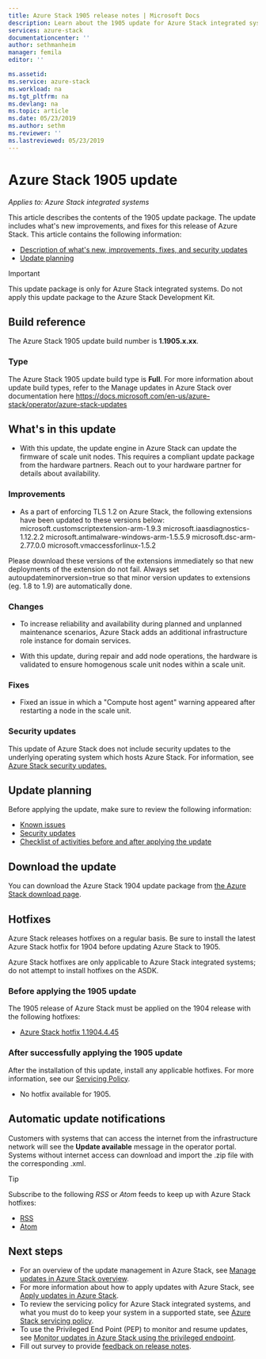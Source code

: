 ```yaml
---
title: Azure Stack 1905 release notes | Microsoft Docs
description: Learn about the 1905 update for Azure Stack integrated systems, including what's new, known issues, and where to download the update.
services: azure-stack
documentationcenter: ''
author: sethmanheim
manager: femila
editor: ''

ms.assetid:  
ms.service: azure-stack
ms.workload: na
ms.tgt_pltfrm: na
ms.devlang: na
ms.topic: article
ms.date: 05/23/2019
ms.author: sethm
ms.reviewer: ''
ms.lastreviewed: 05/23/2019
---
```


# Azure Stack 1905 update

*Applies to: Azure Stack integrated systems*

This article describes the contents of the 1905 update package. The update includes what's new improvements, and fixes for this release of Azure Stack. This article contains the following information:

- [Description of what's new, improvements, fixes, and security updates](#whats-in-this-update)
- [Update planning](#update-planning)

> [!IMPORTANT]  
> This update package is only for Azure Stack integrated systems. Do not apply this update package to the Azure Stack Development Kit.

## Build reference

The Azure Stack 1905 update build number is **1.1905.x.xx**.

### Type

The Azure Stack 1905 update build type is **Full**. For more information about update build types, refer to the Manage updates in Azure Stack over documentation here https://docs.microsoft.com/en-us/azure-stack/operator/azure-stack-updates

## What's in this update

<!-- The current theme (if any) of this release. -->

<!-- What's new, also net new experiences and features. -->

- With this update, the update engine in Azure Stack can update the firmware of scale unit nodes. This requires a compliant update package from the hardware partners. Reach out to your hardware partner for details about availability.

### Improvements

<!-- Changes and product improvements with tangible customer-facing value. -->
- As a part of enforcing TLS 1.2 on Azure Stack, the following extensions have been updated to these versions below:
microsoft.customscriptextension-arm-1.9.3
microsoft.iaasdiagnostics-1.12.2.2
microsoft.antimalware-windows-arm-1.5.5.9
microsoft.dsc-arm-2.77.0.0
microsoft.vmaccessforlinux-1.5.2

Please download these versions of the extensions immediately so that new deployments of the extension do not fail. Always set autoupdateminorversion=true so that minor version updates to extensions (eg. 1.8 to 1.9) are automatically done.

### Changes

- To increase reliability and availability during planned and unplanned maintenance scenarios, Azure Stack adds an additional infrastructure role instance for domain services.

- With this update, during repair and add node operations, the hardware is validated to ensure homogenous scale unit nodes within a scale unit.

### Fixes

<!-- Product fixes that came up from customer deployments worth highlighting, especially if there is an SR/ICM associated to it. -->

- Fixed an issue in which a "Compute host agent" warning appeared after restarting a node in the scale unit.

### Security updates

This update of Azure Stack does not include security updates to the underlying operating system which hosts Azure Stack. For information, see [Azure Stack security updates.](azure-stack-release-notes-security-updates-1904.md)

## Update planning

Before applying the update, make sure to review the following information:

- [Known issues](azure-stack-release-notes-known-issues-1904.md)
- [Security updates](azure-stack-release-notes-security-updates-1904.md)
- [Checklist of activities before and after applying the update](azure-stack-release-notes-checklist.md)

## Download the update

You can download the Azure Stack 1904 update package from [the Azure Stack download page](https://aka.ms/azurestackupdatedownload).

## Hotfixes

Azure Stack releases hotfixes on a regular basis. Be sure to install the latest Azure Stack hotfix for 1904 before updating Azure Stack to 1905.

Azure Stack hotfixes are only applicable to Azure Stack integrated systems; do not attempt to install hotfixes on the ASDK.

### Before applying the 1905 update

The 1905 release of Azure Stack must be applied on the 1904 release with the following hotfixes:

<!-- One of these. Either no updates at all, nothing is required, or the LATEST hotfix that is required-->
- [Azure Stack hotfix 1.1904.4.45](https://support.microsoft.com/help/4505688)

### After successfully applying the 1905 update

After the installation of this update, install any applicable hotfixes. For more information, see our [Servicing Policy](azure-stack-servicing-policy.md).

<!-- One of these. Either no updates at all, nothing is required, or the LATEST hotfix that is required-->
- No hotfix available for 1905.

## Automatic update notifications

Customers with systems that can access the internet from the infrastructure network will see the **Update available** message in the operator portal. Systems without internet access can download and import the .zip file with the corresponding .xml.

> [!TIP]  
> Subscribe to the following *RSS* or *Atom* feeds to keep up with Azure Stack hotfixes:
>
> - [RSS](https://support.microsoft.com/app/content/api/content/feeds/sap/en-us/32d322a8-acae-202d-e9a9-7371dccf381b/rss)
> - [Atom](https://support.microsoft.com/app/content/api/content/feeds/sap/en-us/32d322a8-acae-202d-e9a9-7371dccf381b/atom)

## Next steps

- For an overview of the update management in Azure Stack, see [Manage updates in Azure Stack overview](azure-stack-updates.md).  
- For more information about how to apply updates with Azure Stack, see [Apply updates in Azure Stack](azure-stack-apply-updates.md).
- To review the servicing policy for Azure Stack integrated systems, and what you must do to keep your system in a supported state, see [Azure Stack servicing policy](azure-stack-servicing-policy.md).  
- To use the Privileged End Point (PEP) to monitor and resume updates, see [Monitor updates in Azure Stack using the privileged endpoint](azure-stack-monitor-update.md).  
- Fill out survey to provide [feedback on release notes](https://forms.microsoft.com).
